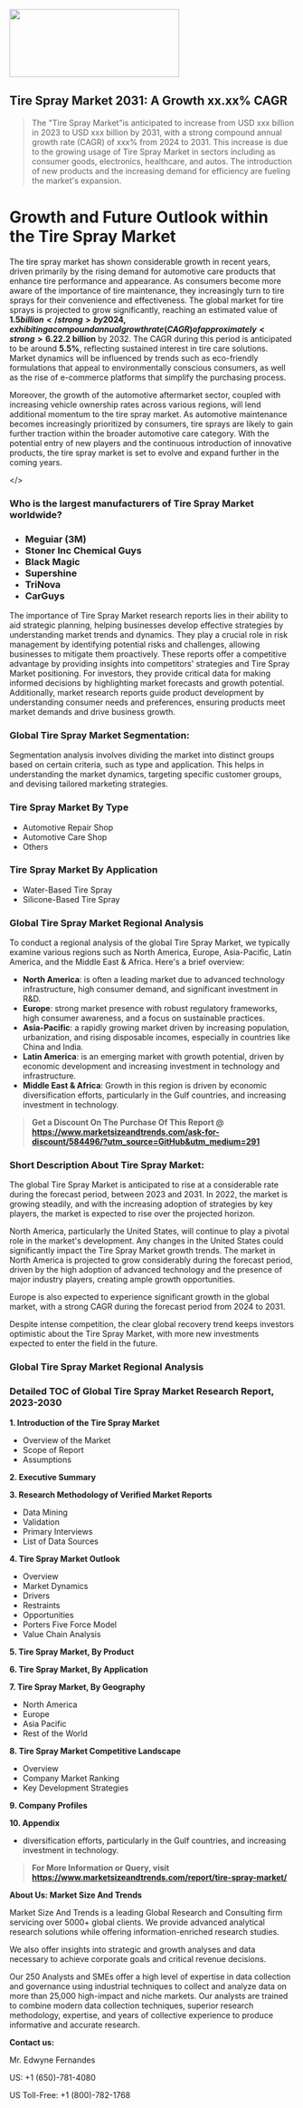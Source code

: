 <img src="https://100x100musica.es/wp-content/uploads/2024/12/Verified-Market-Reports-4-300x120.jpg" alt="" width="300" height="120" class="alignnone size-medium wp-image-100382" /><h2>Tire Spray Market 2031: A&nbsp;Growth&nbsp;xx.xx% CAGR</h2><blockquote id="" class="">The "Tire Spray Market"is anticipated to increase from USD xxx billion in 2023 to USD xxx billion by 2031, with a strong compound annual growth rate (CAGR) of xxx% from 2024 to 2031. This increase is due to the growing usage of Tire Spray Market in sectors including as consumer goods, electronics, healthcare, and autos. The introduction of new products and the increasing demand for efficiency are fueling the market's expansion.</blockquote><p> <h1>Growth and Future Outlook within the Tire Spray Market</h1> <p>The tire spray market has shown considerable growth in recent years, driven primarily by the rising demand for automotive care products that enhance tire performance and appearance. As consumers become more aware of the importance of tire maintenance, they increasingly turn to tire sprays for their convenience and effectiveness. The global market for tire sprays is projected to grow significantly, reaching an estimated value of <strong>$1.5 billion</strong> by 2024, exhibiting a compound annual growth rate (CAGR) of approximately <strong>6.2%</strong> during the forecast period.</p> <p>This growth is attributed to several factors, including improvements in product formulations that offer longer-lasting effects and ease of application. Additionally, the increasing popularity of DIY automotive maintenance is encouraging consumers to invest in tire sprays, as these products are often easy to use and yield impressive results. With advancements in technology and formulations, manufacturers are expected to introduce innovative products that cater to various consumer needs, further stimulating market growth.</p> <p><strong><span style="color: #800000;">Download Full PDF Sample Copy of Tire Spray Market Report @</span>&nbsp;</strong><a href="https://www.marketsizeandtrends.com/download-sample/584496/?utm_source=Pulse-2&amp;utm_medium=291">https://www.marketsizeandtrends.com/download-sample/584496/?utm_source=Pulse-2&amp;utm_medium=291</a></p> <p>Forecast data from 2024 to 2032 indicates that the tire spray market will continue to expand, with an expected market value of <strong>$2.2 billion</strong> by 2032. The CAGR during this period is anticipated to be around <strong>5.5%</strong>, reflecting sustained interest in tire care solutions. Market dynamics will be influenced by trends such as eco-friendly formulations that appeal to environmentally conscious consumers, as well as the rise of e-commerce platforms that simplify the purchasing process.</p> <p>Moreover, the growth of the automotive aftermarket sector, coupled with increasing vehicle ownership rates across various regions, will lend additional momentum to the tire spray market. As automotive maintenance becomes increasingly prioritized by consumers, tire sprays are likely to gain further traction within the broader automotive care category. With the potential entry of new players and the continuous introduction of innovative products, the tire spray market is set to evolve and expand further in the coming years.</p></body></></p><h3 id="" class="">Who is the largest manufacturers of&nbsp;Tire Spray Market worldwide?</h3><h3 class=""><p><ul><li>Meguiar (3M) </li><li> Stoner Inc Chemical Guys </li><li> Black Magic </li><li> Supershine </li><li> TriNova </li><li> CarGuys</li></ul></p></h3><p id="ember58" class="ember-view reader-text-block__paragraph">The importance of&nbsp;Tire Spray Market research reports lies in their ability to aid strategic planning, helping businesses develop effective strategies by understanding market trends and dynamics. They play a crucial role in risk management by identifying potential risks and challenges, allowing businesses to mitigate them proactively. These reports offer a competitive advantage by providing insights into competitors' strategies and Tire Spray Market positioning. For investors, they provide critical data for making informed decisions by highlighting market forecasts and growth potential. Additionally, market research reports guide product development by understanding consumer needs and preferences, ensuring products meet market demands and drive business growth.</p><h3 id="" class="">Global&nbsp;Tire Spray Market Segmentation:</h3><p id="" class="">Segmentation analysis involves dividing the market into distinct groups based on certain criteria, such as type and application. This helps in understanding the market dynamics, targeting specific customer groups, and devising tailored marketing strategies.</p><h3 id="" class="">Tire Spray Market&nbsp;By Type</h3><p><p><ul><li>Automotive Repair Shop</li><li> Automotive Care Shop</li><li> Others</p></li></ul></p></p><h3 id="" class="">Tire Spray Market&nbsp;By Application</h3><p class=""><p><ul><li>Water-Based Tire Spray</li><li> Silicone-Based Tire Spray</li></ul></p></p><h3 id="" class="">Global Tire Spray Market Regional Analysis</h3><p id="" class="">To conduct a regional analysis of the global Tire Spray Market, we typically examine various regions such as North America, Europe, Asia-Pacific, Latin America, and the Middle East &amp; Africa. Here's a brief overview:</p><ul><li><strong>North America</strong>: is often a leading market due to advanced technology infrastructure, high consumer demand, and significant investment in R&amp;D.</li><li><strong>Europe</strong>: strong market presence with robust regulatory frameworks, high consumer awareness, and a focus on sustainable practices.</li><li><strong>Asia-Pacific</strong>: a rapidly growing market driven by increasing population, urbanization, and rising disposable incomes, especially in countries like China and India.</li><li><strong>Latin America</strong>: is an emerging market with growth potential, driven by economic development and increasing investment in technology and infrastructure.</li><li><strong>Middle East &amp; Africa</strong>: Growth in this region is driven by economic diversification efforts, particularly in the Gulf countries, and increasing investment in technology.</li></ul><blockquote id="" class=""><strong>Get a Discount On The Purchase Of This Report @ <a href="https://www.marketsizeandtrends.com/download-sample/584496/?utm_source=GitHub&utm_medium=291" target="_blank">https://www.marketsizeandtrends.com/ask-for-discount/584496/?utm_source=GitHub&utm_medium=291</a></strong></blockquote><h3>Short Description About Tire Spray Market:</h3><p id="ember58" class="ember-view reader-text-block__paragraph">The global&nbsp;Tire Spray Market&nbsp;is anticipated to rise at a considerable rate during the forecast period, between 2023 and 2031. In 2022, the market is growing steadily, and with the increasing adoption of strategies by key players, the market is expected to rise over the projected horizon.</p><p id="ember59" class="ember-view reader-text-block__paragraph">North America, particularly the United States, will continue to play a pivotal role in the market's development. Any changes in the United States could significantly impact the&nbsp;Tire Spray Market&nbsp;growth trends. The market in North America is projected to grow considerably during the forecast period, driven by the high adoption of advanced technology and the presence of major industry players, creating ample growth opportunities.</p><p id="ember60" class="ember-view reader-text-block__paragraph">Europe is also expected to experience significant growth in the global market, with a strong CAGR during the forecast period from 2024 to 2031.</p><p id="ember61" class="ember-view reader-text-block__paragraph">Despite intense competition, the clear global recovery trend keeps investors optimistic about the&nbsp;Tire Spray Market, with more new investments expected to enter the field in the future.</p><h3 id="" class="">Global Tire Spray Market Regional Analysis</h3><h3 id="" class="">Detailed TOC of Global Tire Spray Market Research Report, 2023-2030</h3><p id="" class=""><strong>1. Introduction of the Tire Spray Market</strong></p><ul><li>Overview of the Market</li><li>Scope of Report</li><li>Assumptions</li></ul><p id="" class=""><strong>2. Executive Summary</strong></p><p id="" class=""><strong>3. Research Methodology of Verified Market Reports</strong></p><ul><li>Data Mining</li><li>Validation</li><li>Primary Interviews</li><li>List of Data Sources</li></ul><p id="" class=""><strong>4. Tire Spray Market Outlook</strong></p><ul><li>Overview</li><li>Market Dynamics</li><li>Drivers</li><li>Restraints</li><li>Opportunities</li><li>Porters Five Force Model</li><li>Value Chain Analysis</li></ul><p id="" class=""><strong>5. Tire Spray Market, By Product</strong></p><p id="" class=""><strong>6. Tire Spray Market, By Application</strong></p><p id="" class=""><strong>7. Tire Spray Market, By Geography</strong></p><ul><li>North America</li><li>Europe</li><li>Asia Pacific</li><li>Rest of the World</li></ul><p id="" class=""><strong>8. Tire Spray Market Competitive Landscape</strong></p><ul><li>Overview</li><li>Company Market Ranking</li><li>Key Development Strategies</li></ul><p id="" class=""><strong>9. Company Profiles</strong></p><p id="" class=""><strong>10. Appendix</strong></p><ul><li>diversification efforts, particularly in the Gulf countries, and increasing investment in technology.</li></ul><blockquote id="" class=""><strong>For More Information or Query, visit <strong><strong><a href="https://www.marketsizeandtrends.com/report/tire-spray-market/" target="_blank">https://www.marketsizeandtrends.com/report/tire-spray-market/</a></strong></strong></strong></blockquote><p id="" class=""><strong>About Us: Market Size And Trends</strong></p><p id="" class="">Market Size And Trends is a leading Global Research and Consulting firm servicing over 5000+ global clients. We provide advanced analytical research solutions while offering information-enriched research studies.</p><p id="" class="">We also offer insights into strategic and growth analyses and data necessary to achieve corporate goals and critical revenue decisions.</p><p id="" class="">Our 250 Analysts and SMEs offer a high level of expertise in data collection and governance using industrial techniques to collect and analyze data on more than 25,000 high-impact and niche markets. Our analysts are trained to combine modern data collection techniques, superior research methodology, expertise, and years of collective experience to produce informative and accurate research.</p><p id="" class=""><strong>Contact us:</strong></p><p id="" class="">Mr. Edwyne Fernandes</p><p id="" class="">US: +1 (650)-781-4080</p><p id="" class="">US Toll-Free: +1 (800)-782-1768</p>
